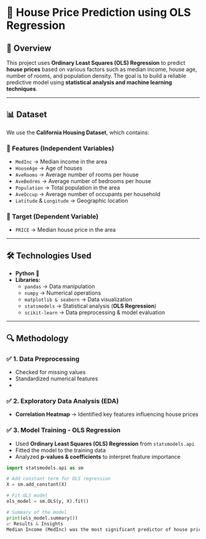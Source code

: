 # 🏡 House Price Prediction using OLS Regression  

## 📌 Overview  
This project uses **Ordinary Least Squares (OLS) Regression** to predict **house prices** based on various factors such as median income, house age, number of rooms, and population density. The goal is to build a reliable predictive model using **statistical analysis and machine learning techniques**.  

---

## 📊 Dataset  
We use the **California Housing Dataset**, which contains:  

### 📌 Features (Independent Variables)  
- `MedInc` → Median income in the area  
- `HouseAge` → Age of houses  
- `AveRooms` → Average number of rooms per house  
- `AveBedrms` → Average number of bedrooms per house  
- `Population` → Total population in the area  
- `AveOccup` → Average number of occupants per household  
- `Latitude` & `Longitude` → Geographic location  

### 🎯 Target (Dependent Variable)  
- `PRICE` → Median house price in the area  

---

## 🛠️ Technologies Used  
- **Python** 🐍  
- **Libraries:**  
  - `pandas` → Data manipulation  
  - `numpy` → Numerical operations  
  - `matplotlib & seaborn` → Data visualization  
  - `statsmodels` → Statistical analysis (**OLS Regression**)  
  - `scikit-learn` → Data preprocessing & model evaluation  

---

## 🔍 Methodology  

### ✅ 1. Data Preprocessing  
- Checked for missing values  
- Standardized numerical features  
-

### ✅ 2. Exploratory Data Analysis (EDA)  
- **Correlation Heatmap** → Identified key features influencing house prices  
 

### ✅ 3. Model Training - OLS Regression  
- Used **Ordinary Least Squares (OLS) Regression** from `statsmodels.api`  
- Fitted the model to the training data  
- Analyzed **p-values & coefficients** to interpret feature importance  

```python
import statsmodels.api as sm

# Add constant term for OLS regression
X = sm.add_constant(X)

# Fit OLS model
ols_model = sm.OLS(y, X).fit()

# Summary of the model
print(ols_model.summary())
📈 Results & Insights
Median Income (MedInc) was the most significant predictor of house prices 📈
